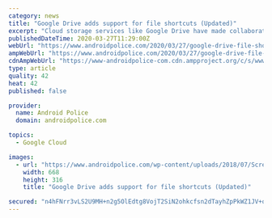 ```yaml
---
category: news
title: "Google Drive adds support for file shortcuts (Updated)"
excerpt: "Cloud storage services like Google Drive have made collaborative work massively more convenient, and soon(ish), it'll get even better: Google will begin testing file shortcuts in Drive over the next few weeks. Shortcuts should be familiar to Windows and Mac users (although they're \"Aliases\" in Mac parlance), and they're exactly what they sound ..."
publishedDateTime: 2020-03-27T11:29:00Z
webUrl: "https://www.androidpolice.com/2020/03/27/google-drive-file-shortcuts/"
ampWebUrl: "https://www.androidpolice.com/2020/03/27/google-drive-file-shortcuts/?amp"
cdnAmpWebUrl: "https://www-androidpolice-com.cdn.ampproject.org/c/s/www.androidpolice.com/2020/03/27/google-drive-file-shortcuts/?amp"
type: article
quality: 42
heat: 42
published: false

provider:
  name: Android Police
  domain: androidpolice.com

topics:
  - Google Cloud

images:
  - url: "https://www.androidpolice.com/wp-content/uploads/2018/07/Screen-Shot-2018-07-03-at-3.29.30-PM-e1530646363739-668x316.png"
    width: 668
    height: 316
    title: "Google Drive adds support for file shortcuts (Updated)"

secured: "n4hFNrr3vLS2U9MH+n2g5OlEdtg8VojT2SiN2ohkcfsn2dTayhZpPkWZ1JV+qU37V57vFdmLHEjtj4d6XfTgh2/VTJmCySrWjh5vjB/XenlQyDSW8O1ZfHpDQxNA+4rsdTQJdHO76v666m99q2fyXOOSf/dO09WXbhlVi4hvzqXeGba1xzHaVm1FC+BBpSlHVlLZtVuQuo0gpps0zBS27PMGHr4AlLA+CGn/u7yJN5CaNK0+0oJVnYzB1Ag7VJxdcJXwmU0yq2kimMqIkCl/IXWwXm9st4AS+B9nGJu9p4Ff/kq7Y5eSbk+5Jd9pI3jVy76AzMlz5gUO4uhDEKopolU0CSyKTq1nr/O7QYPDk21qZ8qzsQ0dDPbjj1y9VlFMmOhYhsUxXu4NHGsfuiqzABwSRxqvc07geWcW39el7WzFYFsGQKntKxcNa6febq9mYfZGEefdH2beb/5qcimB/a9Zudg+ERo9gFRNeoustaE=;A+0x0pqspi5ZDkWUfz7hPA=="
---
```


